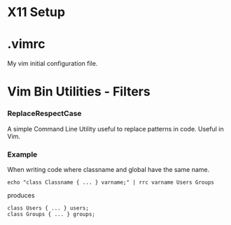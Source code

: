 # X11 Setup

# .vimrc
My vim initial configuration file.


# Vim Bin Utilities - Filters

### ReplaceRespectCase
A simple Command Line Utility useful to replace patterns in code.
Useful in Vim.

### Example
When writing code where classname and global have the same name.
````
echo "class Classname { ... } varname;" | rrc varname Users Groups
`````
produces
````
class Users { ... } users;
class Groups { ... } groups;
````

